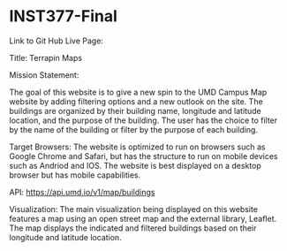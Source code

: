 # INST377-Final
Link to Git Hub Live Page:

Title: Terrapin Maps

Mission Statement:

The goal of this website is to give a new spin to the UMD Campus Map website by adding filtering options and a new outlook on the site. The buildings are organized by their building name, longitude and latitude location, and the purpose of the building. The user has the choice to filter by the name of the building or filter by the purpose of each building.

Target Browsers: The website is optimized to run on browsers such as Google Chrome and Safari, but has the structure to run on mobile devices such as Andriod and IOS. The website is best displayed on a desktop browser but has mobile capabilities.

API: https://api.umd.io/v1/map/buildings

Visualization: The main visualization being displayed on this website features a map using an open street map and the external library, Leaflet. The map displays the indicated and filtered buildings based on their longitude and latitude location.
